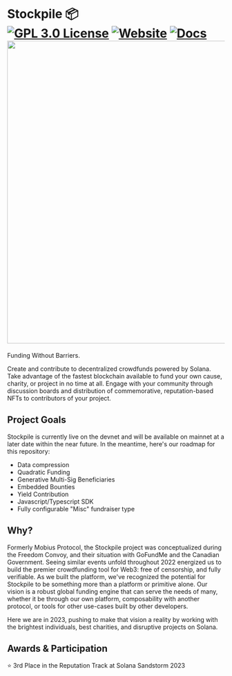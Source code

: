 # Stockpile	:package: <br> [![GPL 3.0 License](https://img.shields.io/badge/license-GPL3.0-orange.svg)](https://opensource.org/license/gpl-3-0/) <a href="https://stockpile.pro" target="blank">[![Website](https://img.shields.io/badge/Website-orange.svg)](https://stockpile.pro)</a> <a href="https://stockpile.pro" target="blank"> [![Docs](https://img.shields.io/badge/Docs-orange.svg)](https://docs.stockpile.pro)</a> <br> <img align="center" src="https://i.imgur.com/nmjGxMB.png" width="700">

Funding Without Barriers. 

Create and contribute to decentralized crowdfunds powered by Solana. Take advantage of the fastest blockchain available to fund your own cause, charity, or project in no time at all. Engage with your community through discussion boards and distribution of commemorative, reputation-based NFTs to contributors of your project. 

## Project Goals

Stockpile is currently live on the devnet and will be available on mainnet at a later date within the near future. In the meantime, here's our roadmap for this repository:

- Data compression
- Quadratic Funding
- Generative Multi-Sig Beneficiaries
- Embedded Bounties
- Yield Contribution
- Javascript/Typescript SDK
- Fully configurable "Misc" fundraiser type

## Why?

Formerly Mobius Protocol, the Stockpile project was conceptualized during the Freedom Convoy, and their situation with GoFundMe and the Canadian Government. Seeing similar events unfold throughout 2022 energized us to build the premier crowdfunding tool for Web3: free of censorship, and fully verifiable. As we built the platform, we've recognized the potential for Stockpile to be something more than a platform or primitive alone. Our vision is a robust global funding engine that can serve the needs of many, whether it be through our own platform, composability with another protocol, or tools for other use-cases built by other developers.

Here we are in 2023, pushing to make that vision a reality by working with the brightest individuals, best charities, and disruptive projects on Solana. 

## Awards & Participation

:star: 3rd Place in the Reputation Track at Solana Sandstorm 2023
